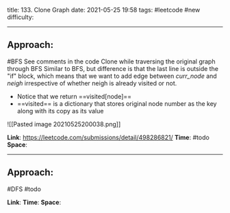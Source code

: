 title: 133. Clone Graph
date: 2021-05-25 19:58
tags: #leetcode #new
difficulty:

---
## Approach:
#BFS 
See comments in the code
Clone while traversing the original graph through BFS
Similar to BFS, but difference is that the last line is outside the "if" block, which means that we want to add edge between 
*curr_node* and *neigh* irrespective of whether neigh is already visited or not.
- Notice that we return ==visited[node]==
- ==visited== is a dictionary that stores original node number as the key along with its copy as its value


![[Pasted image 20210525200038.png]]


**Link**: https://leetcode.com/submissions/detail/498286821/
**Time**: #todo 
**Space**:

---
## Approach:
#DFS #todo 

**Link**: 
**Time**:
**Space**: